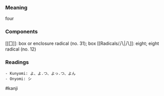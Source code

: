 ### Meaning

four

### Components

[[囗]]: box or enclosure radical (no. 31); box [[Radicals/八|八]]: eight; eight radical (no. 12)

### Readings

```
- Kunyomi: よ、よ.つ、よっ.つ、よん
- Onyomi: シ
```

#kanji